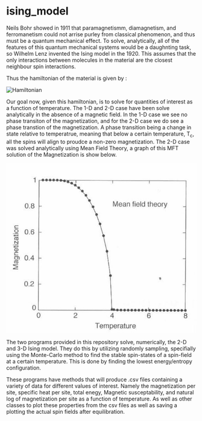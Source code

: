 # ising_model


  Neils Bohr showed in 1911 that paramagnetismm, diamagnetism, and ferromanetism could not arrise purley from classical phenomenon, and thus must be a quantum mechanical effect. To solve, analytically, all of the features of this quantum mechanical systems would be a daughnting task, so Wilhelm Lenz invented the Ising model in the 1920. This assumes that the only interactions between molecules in the material are the closest neighbour spin interactions. 

Thus the hamiltonian of the material is given by :

![Hamiltonian](https://github.com/Zach-Robertson19/ising_model/blob/master/images/hamiltonian.jpg)
  
  Our goal now, given this hamiltonian, is to solve for quantities of interest as a function of temperature. The 1-D and 2-D case have been solve analytically in the absence of a magnetic field. In the 1-D case we see no phase transiton of the magnetization, and for the 2-D case we do see a phase transtion of the magnetization. A phase transition being a change in state relative to temperatrue, meaning that below a certain temperature, T<sub>c</sub>, all the spins will align to proudce a non-zero magnetization. The 2-D case was solved analytically using Mean Field Theory, a graph of this MFT solution of the Magnetization is show below.

![Mean Field Theory Magnetization for the 2-D Ising Model](https://github.com/Zach-Robertson19/ising_model/blob/master/images/meanfield.jpg)

  The two programs provided in this repository solve, numerically, the 2-D and 3-D Ising model. They do this by utilizing randomly sampling, specifially using the Monte-Carlo method to find the stable spin-states of a spin-field at a certain temperature. This is done by finding the lowest energy/entropy configuration. 
  
  These programs have methods that will produce .csv files containing a variety of data for different values of interest. Namely the magnetization per site, specific heat per site, total enegy, Magnetic susceptability, and natural log of magnetization per site as a function of temperature. As well as other classes to plot these properties from the csv files as well as saving a plotting the actual spin fields after equilibration.
